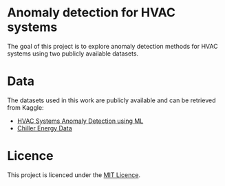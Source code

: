 # Anomaly detection for HVAC systems

The goal of this project is to explore anomaly detection methods for HVAC systems using two publicly available datasets.

# Data

The datasets used in this work are publicly available and can be retrieved from Kaggle:

- [HVAC Systems Anomaly Detection using ML](https://www.kaggle.com/datasets/shashwatwork/hvac-systems-anomaly-detection-using-ml)
- [Chiller Energy Data](https://www.kaggle.com/datasets/chillerenergy/chiller-energy-data)

# Licence

This project is licenced under the [MIT Licence](LICENSE).